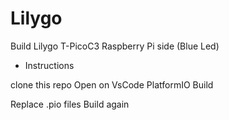 # Lilygo
Build Lilygo T-PicoC3 Raspberry Pi side (Blue Led)

* Instructions

clone this repo
Open on VsCode PlatformIO
Build

Replace .pio files
Build again
